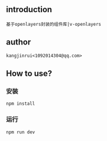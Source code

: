 <!--
 * @Description: 二次封装的地图库
 * @Version: 1.0.0
 * @Author: kangjinrui
 * @Date: 2022-01-21 09:32:34
 * @LastEditors: kangjinrui
 * @LastEditTime: 2023-08-17 16:28:38
-->

## introduction
    基于openlayers封装的组件库|v-openlayers

## author 
    kangjinrui<1092014304@qq.com>

## How to use?

### 安装
    npm install

### 运行
    npm run dev

